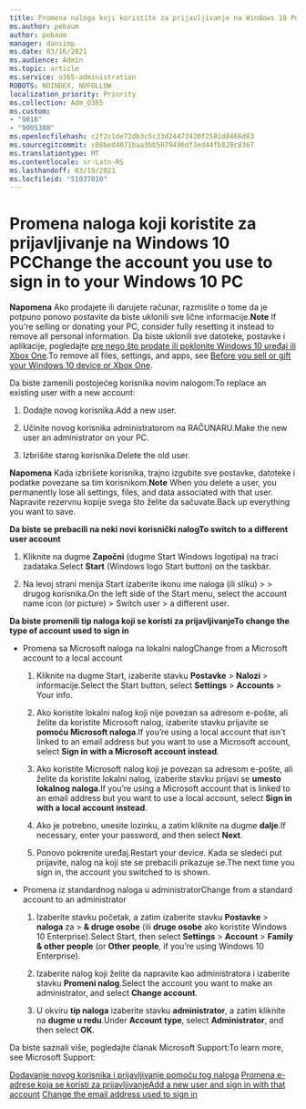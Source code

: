 ```yaml
---
title: Promena naloga koji koristite za prijavljivanje na Windows 10 PC
ms.author: pebaum
author: pebaum
manager: dansimp
ms.date: 03/16/2021
ms.audience: Admin
ms.topic: article
ms.service: o365-administration
ROBOTS: NOINDEX, NOFOLLOW
localization_priority: Priority
ms.collection: Adm_O365
ms.custom:
- "9816"
- "9005388"
ms.openlocfilehash: c2f2c1de72db3c5c33d24473420f2581d8466d83
ms.sourcegitcommit: c08bed4071baa3bb5879496df3ed44fb828c8367
ms.translationtype: MT
ms.contentlocale: sr-Latn-RS
ms.lasthandoff: 03/19/2021
ms.locfileid: "51037010"
---
```

# <a name="change-the-account-you-use-to-sign-in-to-your-windows-10-pc"></a><span data-ttu-id="44640-102">Promena naloga koji koristite za prijavljivanje na Windows 10 PC</span><span class="sxs-lookup"><span data-stu-id="44640-102">Change the account you use to sign in to your Windows 10 PC</span></span>

<span data-ttu-id="44640-103">**Napomena** Ako prodajete ili darujete računar, razmislite o tome da je potpuno ponovo postavite da biste uklonili sve lične informacije.</span><span class="sxs-lookup"><span data-stu-id="44640-103">**Note** If you're selling or donating your PC, consider fully resetting it instead to remove all personal information.</span></span> <span data-ttu-id="44640-104">Da biste uklonili sve datoteke, postavke i aplikacije, pogledajte [pre nego što prodate ili poklonite Windows 10 uređaj ili Xbox One](https://support.microsoft.com/help/10547/microsoft-account-selling-gifting-windows-10-device-xbox-one).</span><span class="sxs-lookup"><span data-stu-id="44640-104">To remove all files, settings, and apps, see [Before you sell or gift your Windows 10 device or Xbox One](https://support.microsoft.com/help/10547/microsoft-account-selling-gifting-windows-10-device-xbox-one).</span></span>

<span data-ttu-id="44640-105">Da biste zamenili postojećeg korisnika novim nalogom:</span><span class="sxs-lookup"><span data-stu-id="44640-105">To replace an existing user with a new account:</span></span>

1. <span data-ttu-id="44640-106">Dodajte novog korisnika.</span><span class="sxs-lookup"><span data-stu-id="44640-106">Add a new user.</span></span>

1. <span data-ttu-id="44640-107">Učinite novog korisnika administratorom na RAČUNARU.</span><span class="sxs-lookup"><span data-stu-id="44640-107">Make the new user an administrator on your PC.</span></span>

1. <span data-ttu-id="44640-108">Izbrišite starog korisnika.</span><span class="sxs-lookup"><span data-stu-id="44640-108">Delete the old user.</span></span>

<span data-ttu-id="44640-109">**Napomena** Kada izbrišete korisnika, trajno izgubite sve postavke, datoteke i podatke povezane sa tim korisnikom.</span><span class="sxs-lookup"><span data-stu-id="44640-109">**Note** When you delete a user, you permanently lose all settings, files, and data associated with that user.</span></span> <span data-ttu-id="44640-110">Napravite rezervnu kopije svega što želite da sačuvate.</span><span class="sxs-lookup"><span data-stu-id="44640-110">Back up everything you want to save.</span></span>

<span data-ttu-id="44640-111">**Da biste se prebacili na neki novi korisnički nalog**</span><span class="sxs-lookup"><span data-stu-id="44640-111">**To switch to a different user account**</span></span>

1. <span data-ttu-id="44640-112">Kliknite na dugme **Započni** (dugme Start Windows logotipa) na traci zadataka.</span><span class="sxs-lookup"><span data-stu-id="44640-112">Select **Start** (Windows logo Start button) on the taskbar.</span></span> 

1. <span data-ttu-id="44640-113">Na levoj strani menija Start izaberite ikonu ime naloga (ili sliku) > > drugog korisnika.</span><span class="sxs-lookup"><span data-stu-id="44640-113">On the left side of the Start menu, select the account name icon (or picture) > Switch user > a different user.</span></span>

<span data-ttu-id="44640-114">**Da biste promenili tip naloga koji se koristi za prijavljivanje**</span><span class="sxs-lookup"><span data-stu-id="44640-114">**To change the type of account used to sign in**</span></span>

- <span data-ttu-id="44640-115">Promena sa Microsoft naloga na lokalni nalog</span><span class="sxs-lookup"><span data-stu-id="44640-115">Change from a Microsoft account to a local account</span></span>

    1. <span data-ttu-id="44640-116">Kliknite na dugme Start, izaberite stavku **Postavke**  >  **Nalozi** > informacije.</span><span class="sxs-lookup"><span data-stu-id="44640-116">Select the Start button, select **Settings** > **Accounts** > Your info.</span></span>

    1. <span data-ttu-id="44640-117">Ako koristite lokalni nalog koji nije povezan sa adresom e-pošte, ali želite da koristite Microsoft nalog, izaberite stavku prijavite se **pomoću Microsoft naloga**.</span><span class="sxs-lookup"><span data-stu-id="44640-117">If you’re using a local account that isn't linked to an email address but you want to use a Microsoft account, select **Sign in with a Microsoft account instead**.</span></span>

    1. <span data-ttu-id="44640-118">Ako koristite Microsoft nalog koji je povezan sa adresom e-pošte, ali želite da koristite lokalni nalog, izaberite stavku prijavi se **umesto lokalnog naloga**.</span><span class="sxs-lookup"><span data-stu-id="44640-118">If you’re using a Microsoft account that is linked to an email address but you want to use a local account, select **Sign in with a local account instead**.</span></span>

    1. <span data-ttu-id="44640-119">Ako je potrebno, unesite lozinku, a zatim kliknite na dugme **dalje**.</span><span class="sxs-lookup"><span data-stu-id="44640-119">If necessary, enter your password, and then select **Next**.</span></span>

    1. <span data-ttu-id="44640-120">Ponovo pokrenite uređaj.</span><span class="sxs-lookup"><span data-stu-id="44640-120">Restart your device.</span></span> <span data-ttu-id="44640-121">Kada se sledeći put prijavite, nalog na koji ste se prebacili prikazuje se.</span><span class="sxs-lookup"><span data-stu-id="44640-121">The next time you sign in, the account you switched to is shown.</span></span>

- <span data-ttu-id="44640-122">Promena iz standardnog naloga u administrator</span><span class="sxs-lookup"><span data-stu-id="44640-122">Change from a standard account to an administrator</span></span>

    1. <span data-ttu-id="44640-123">Izaberite stavku početak, a zatim izaberite stavku **Postavke**  >  **naloga** za  >  **& druge osobe** (ili **druge osobe** ako koristite Windows 10 Enterprise).</span><span class="sxs-lookup"><span data-stu-id="44640-123">Select Start, then select **Settings** > **Account** > **Family & other people** (or **Other people**, if you’re using Windows 10 Enterprise).</span></span>

    1. <span data-ttu-id="44640-124">Izaberite nalog koji želite da napravite kao administratora i izaberite stavku **Promeni nalog**.</span><span class="sxs-lookup"><span data-stu-id="44640-124">Select the account you want to make an administrator, and select **Change account**.</span></span>

    1. <span data-ttu-id="44640-125">U okviru **tip naloga** izaberite stavku **administrator**, a zatim kliknite na **dugme u redu**.</span><span class="sxs-lookup"><span data-stu-id="44640-125">Under **Account type**, select **Administrator**, and then select **OK**.</span></span>

<span data-ttu-id="44640-126">Da biste saznali više, pogledajte članak Microsoft Support:</span><span class="sxs-lookup"><span data-stu-id="44640-126">To learn more, see Microsoft Support:</span></span>

<span data-ttu-id="44640-127">[Dodavanje novog korisnika i prijavljivanje pomoću tog naloga](https://support.microsoft.com/windows/add-or-remove-accounts-on-your-pc-104dc19f-6430-4b49-6a2b-e4dbd1dcdf32) 
 [Promena e-adrese koja se koristi za prijavljivanje](https://support.microsoft.com/account-billing/change-the-email-address-or-phone-number-for-your-microsoft-account-761a662d-8032-88f4-03f3-c9ba8ba0e00b)</span><span class="sxs-lookup"><span data-stu-id="44640-127">[Add a new user and sign in with that account](https://support.microsoft.com/windows/add-or-remove-accounts-on-your-pc-104dc19f-6430-4b49-6a2b-e4dbd1dcdf32)
[Change the email address used to sign in](https://support.microsoft.com/account-billing/change-the-email-address-or-phone-number-for-your-microsoft-account-761a662d-8032-88f4-03f3-c9ba8ba0e00b)</span></span>
